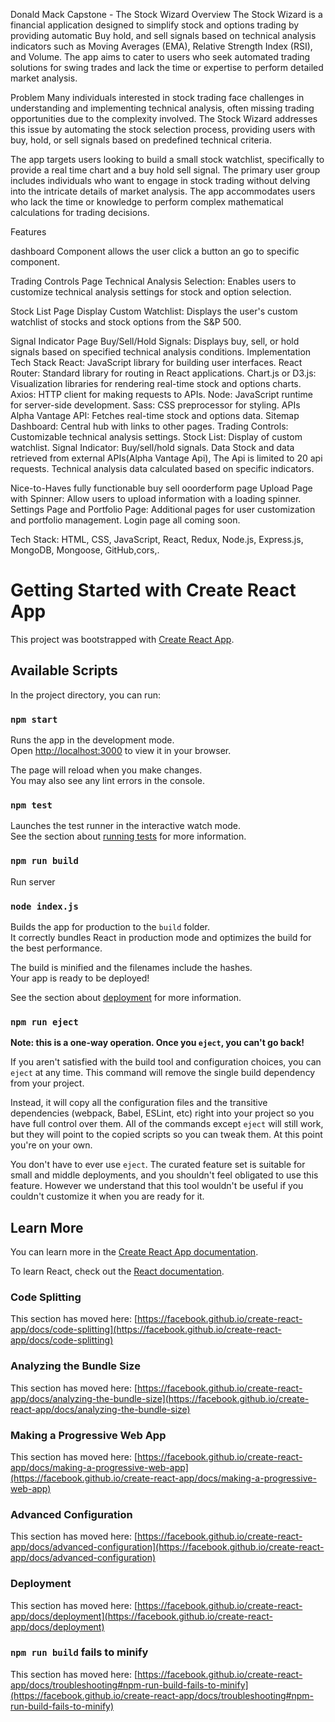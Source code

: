 Donald Mack Capstone - The Stock Wizard Overview The Stock Wizard is a financial application designed to simplify stock and options trading by providing automatic Buy hold, and sell signals based on technical analysis indicators such as Moving Averages (EMA), Relative Strength Index (RSI), and Volume. The app aims to cater to users who seek automated trading solutions for swing trades and lack the time or expertise to perform detailed market analysis.

Problem Many individuals interested in stock trading face challenges in understanding and implementing technical analysis, often missing trading opportunities due to the complexity involved. The Stock Wizard addresses this issue by automating the stock selection process, providing users with buy, hold, or sell signals based on predefined technical criteria.

 The app targets users looking to build a small stock watchlist, specifically to provide a real time chart and a buy hold sell signal. The primary user group includes individuals who want to engage in stock trading without delving into the intricate details of market analysis. The app accommodates users who lack the time or knowledge to perform complex mathematical calculations for trading decisions.

Features

dashboard Component allows the user click a button an go to specific component.

Trading Controls Page Technical Analysis Selection: Enables users to customize technical analysis settings for stock and option selection.

Stock List Page Display Custom Watchlist: Displays the user's custom watchlist of stocks and stock options from the S&P 500.

Signal Indicator Page Buy/Sell/Hold Signals: Displays buy, sell, or hold signals based on specified technical analysis conditions.
Implementation Tech Stack React: JavaScript library for building user interfaces. React Router: Standard library for routing in React applications. Chart.js or D3.js: Visualization libraries for rendering real-time stock and options charts. Axios: HTTP client for making requests to APIs. Node: JavaScript runtime for server-side development. Sass: CSS preprocessor for styling. APIs Alpha Vantage API: Fetches real-time stock and options data. Sitemap Dashboard: Central hub with links to other pages.
 Trading Controls: Customizable technical analysis settings.
  Stock List: Display of custom watchlist.
  Signal Indicator: Buy/sell/hold signals.
  Data Stock and data retrieved from external APIs(Alpha Vantage Api), The Api is limited to 20 api requests. Technical analysis data calculated based on specific indicators.

 Nice-to-Haves fully functionable buy sell ooorderform page Upload Page with Spinner: Allow users to upload information with a loading spinner. Settings Page and Portfolio Page: Additional pages for user customization and portfolio management. Login page all coming soon.

Tech Stack: HTML, CSS, JavaScript, React, Redux, Node.js, Express.js, MongoDB, Mongoose, GitHub,cors,.




# Getting Started with Create React App

This project was bootstrapped with [Create React App](https://github.com/facebook/create-react-app).

## Available Scripts

In the project directory, you can run:

### `npm start`

Runs the app in the development mode.\
Open [http://localhost:3000](http://localhost:3000) to view it in your browser.

The page will reload when you make changes.\
You may also see any lint errors in the console.

### `npm test`

Launches the test runner in the interactive watch mode.\
See the section about [running tests](https://facebook.github.io/create-react-app/docs/running-tests) for more information.

### `npm run build`
Run server
### `node index.js`

Builds the app for production to the `build` folder.\
It correctly bundles React in production mode and optimizes the build for the best performance.

The build is minified and the filenames include the hashes.\
Your app is ready to be deployed!

See the section about [deployment](https://facebook.github.io/create-react-app/docs/deployment) for more information.

### `npm run eject`

**Note: this is a one-way operation. Once you `eject`, you can't go back!**

If you aren't satisfied with the build tool and configuration choices, you can `eject` at any time. This command will remove the single build dependency from your project.

Instead, it will copy all the configuration files and the transitive dependencies (webpack, Babel, ESLint, etc) right into your project so you have full control over them. All of the commands except `eject` will still work, but they will point to the copied scripts so you can tweak them. At this point you're on your own.

You don't have to ever use `eject`. The curated feature set is suitable for small and middle deployments, and you shouldn't feel obligated to use this feature. However we understand that this tool wouldn't be useful if you couldn't customize it when you are ready for it.

## Learn More

You can learn more in the [Create React App documentation](https://facebook.github.io/create-react-app/docs/getting-started).

To learn React, check out the [React documentation](https://reactjs.org/).

### Code Splitting

This section has moved here: [https://facebook.github.io/create-react-app/docs/code-splitting](https://facebook.github.io/create-react-app/docs/code-splitting)

### Analyzing the Bundle Size

This section has moved here: [https://facebook.github.io/create-react-app/docs/analyzing-the-bundle-size](https://facebook.github.io/create-react-app/docs/analyzing-the-bundle-size)

### Making a Progressive Web App

This section has moved here: [https://facebook.github.io/create-react-app/docs/making-a-progressive-web-app](https://facebook.github.io/create-react-app/docs/making-a-progressive-web-app)

### Advanced Configuration

This section has moved here: [https://facebook.github.io/create-react-app/docs/advanced-configuration](https://facebook.github.io/create-react-app/docs/advanced-configuration)

### Deployment

This section has moved here: [https://facebook.github.io/create-react-app/docs/deployment](https://facebook.github.io/create-react-app/docs/deployment)

### `npm run build` fails to minify

This section has moved here: [https://facebook.github.io/create-react-app/docs/troubleshooting#npm-run-build-fails-to-minify](https://facebook.github.io/create-react-app/docs/troubleshooting#npm-run-build-fails-to-minify)

